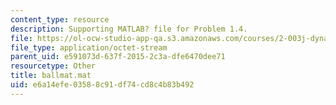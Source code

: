 ```yaml
---
content_type: resource
description: Supporting MATLAB? file for Problem 1.4.
file: https://ol-ocw-studio-app-qa.s3.amazonaws.com/courses/2-003j-dynamics-and-control-i-fall-2007/e6a14efe03588c91df74cd8c4b83b492_ballmat.mat
file_type: application/octet-stream
parent_uid: e591073d-637f-2015-2c3a-dfe6470dee71
resourcetype: Other
title: ballmat.mat
uid: e6a14efe-0358-8c91-df74-cd8c4b83b492
---
```


